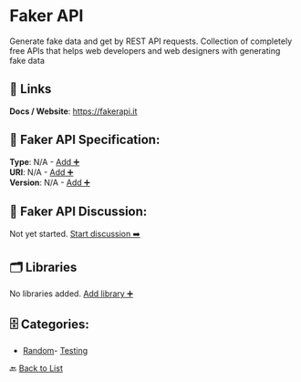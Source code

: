 # Faker API

Generate fake data and get by REST API requests. Collection of completely free APIs that helps web developers and web designers with generating fake data

##  🔗 Links
**Docs / Website**: https://fakerapi.it

## 🧬 Faker API Specification:
**Type**: N/A - [Add ➕](https://github.com/apis-list/apis-list/edit/main/apis/faker-api/faker-api.yaml)  
**URI**: N/A - [Add ➕](https://github.com/apis-list/apis-list/edit/main/apis/faker-api/faker-api.yaml)  
**Version**: N/A - [Add ➕](https://github.com/apis-list/apis-list/edit/main/apis/faker-api/faker-api.yaml)

## 💬 Faker API Discussion:
Not yet started. [Start discussion ➡️](https://github.com/apis-list/apis-list/discussions/new)

## 🗂️ Libraries

No libraries added. [Add library ➕](https://github.com/apis-list/apis-list/edit/main/apis/faker-api/faker-api.yaml)    


## 🗄️ Categories:
- [Random](https://github.com/apis-list/apis-list#random-)- [Testing](https://github.com/apis-list/apis-list#testing-)

🔙  [Back to List](https://github.com/apis-list/apis-list)
